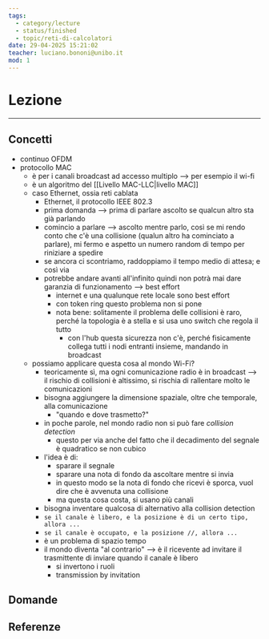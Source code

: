 ```yaml
---
tags:
  - category/lecture
  - status/finished
  - topic/reti-di-calcolatori
date: 29-04-2025 15:21:02
teacher: luciano.bononi@unibo.it
mod: 1
---
```

# Lezione
---
## Concetti
- continuo OFDM
- protocollo MAC
	- è per i canali broadcast ad accesso multiplo --> per esempio il wi-fi
	- è un algoritmo del [[Livello MAC-LLC|livello MAC]]
	- caso Ethernet, ossia reti cablata
		- Ethernet, il protocollo IEEE 802.3
		- prima domanda --> prima di parlare ascolto se qualcun altro sta già parlando
		- comincio a parlare --> ascolto mentre parlo, così se mi rendo conto che c'è una collisione (qualun altro ha cominciato a parlare), mi fermo e aspetto un numero random di tempo per riniziare a spedire
		- se ancora ci scontriamo, raddoppiamo il tempo medio di attesa; e così via
		- potrebbe andare avanti all'infinito quindi non potrà mai dare garanzia di funzionamento --> best effort
			- internet e una qualunque rete locale sono best effort
			- con token ring questo problema non si pone
			- nota bene: solitamente il problema delle collisioni è raro, perché la topologia è a stella e si usa uno switch che regola il tutto
				- con l'hub questa sicurezza non c'è, perché fisicamente collega tutti i nodi entranti insieme, mandando in broadcast
	- possiamo applicare questa cosa al mondo Wi-Fi?
		- teoricamente sì, ma ogni comunicazione radio è in broadcast --> il rischio di collisioni è altissimo, si rischia di rallentare molto le comunicazioni
		- bisogna aggiungere la dimensione spaziale, oltre che temporale, alla comunicazione
			- "quando e dove trasmetto?"
		- in poche parole, nel mondo radio non si può fare _collision detection_
			- questo per via anche del fatto che il decadimento del segnale è quadratico se non cubico
		- l'idea è di:
			- sparare il segnale
			- sparare una nota di fondo da ascoltare mentre si invia
			- in questo modo se la nota di fondo che ricevi è sporca, vuol dire che è avvenuta una collisione
			- ma questa cosa costa, si usano più canali
		- bisogna inventare qualcosa di alternativo alla collision detection
		- `se il canale è libero, e la posizione è di un certo tipo, allora ...`
		- `se il canale è occupato, e la posizione //, allora ...`
		- è un problema di spazio tempo
		- il mondo diventa "al contrario" --> è il ricevente ad invitare il trasmittente di inviare quando il canale è libero
			- si invertono i ruoli
			- transmission by invitation

## Domande

## Referenze
